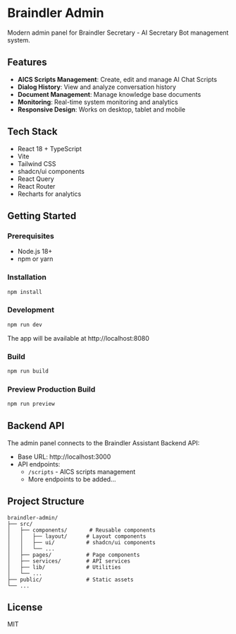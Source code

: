 # Braindler Admin

Modern admin panel for Braindler Secretary - AI Secretary Bot management system.

## Features

- **AICS Scripts Management**: Create, edit and manage AI Chat Scripts
- **Dialog History**: View and analyze conversation history
- **Document Management**: Manage knowledge base documents
- **Monitoring**: Real-time system monitoring and analytics
- **Responsive Design**: Works on desktop, tablet and mobile

## Tech Stack

- React 18 + TypeScript
- Vite
- Tailwind CSS
- shadcn/ui components
- React Query
- React Router
- Recharts for analytics

## Getting Started

### Prerequisites

- Node.js 18+
- npm or yarn

### Installation

```bash
npm install
```

### Development

```bash
npm run dev
```

The app will be available at http://localhost:8080

### Build

```bash
npm run build
```

### Preview Production Build

```bash
npm run preview
```

## Backend API

The admin panel connects to the Braindler Assistant Backend API:

- Base URL: http://localhost:3000
- API endpoints:
  - `/scripts` - AICS scripts management
  - More endpoints to be added...

## Project Structure

```
braindler-admin/
├── src/
│   ├── components/       # Reusable components
│   │   ├── layout/      # Layout components
│   │   ├── ui/          # shadcn/ui components
│   │   └── ...
│   ├── pages/           # Page components
│   ├── services/        # API services
│   ├── lib/             # Utilities
│   └── ...
├── public/              # Static assets
└── ...
```

## License

MIT

